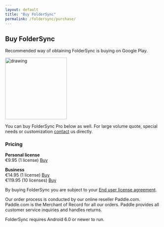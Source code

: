 ```yaml
---
layout: default
title: "Buy FolderSync"
permalink: /foldersync/purchase/
---
```


## Buy FolderSync

Recommended way of obtaining FolderSync is buying on Google Play.

<a href="https://play.google.com/store/apps/details?id=dk.tacit.android.foldersync.full"><img src="../../assets/img/android_app_on_play_logo_large.png" alt="drawing" style="width:200px;"/></a>

You can buy FolderSync Pro below as well. For large volume quote, special needs or customization [contact](/contact) us directly.

### Pricing

**Personal license**
 <br/>€9.95 (1 license) <a href="#!" class="paddle_button" data-product="529456">Buy</a> 

**Business**
<br/>€14.95 (1 license) <a href="#!" class="paddle_button" data-product="529458">Buy</a>
<br/>€119.95 (10 licenses) <a href="#!" class="paddle_button" data-product="529459">Buy</a>

By buying FolderSync you are subject to your [End user license agreement](/foldersync/eula).

Our order process is conducted by our online reseller Paddle.com. Paddle.com is the Merchant of Record for all our orders. Paddle provides all customer service inquiries and handles returns.

FolderSync requires Android 6.0 or newer to run.

